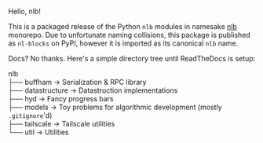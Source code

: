 Hello, nlb!

This is a packaged release of the Python `nlb` modules in namesake [nlb](https://github.com/RyanDraves/nlb) monorepo. Due to unfortunate naming collisions, this package is published as `nl-blocks` on PyPI, however it is imported as its canonical `nlb` name.

Docs? No thanks. Here's a simple directory tree until ReadTheDocs is setup:

nlb<br />
├── buffham -> Serialization & RPC library<br />
├── datastructure -> Datastruction implementations<br />
├── hyd -> Fancy progress bars<br />
├── models -> Toy problems for algorithmic development (mostly `.gitignore`'d)<br />
├── tailscale -> Tailscale utilities<br />
└── util -> Utilities<br />

